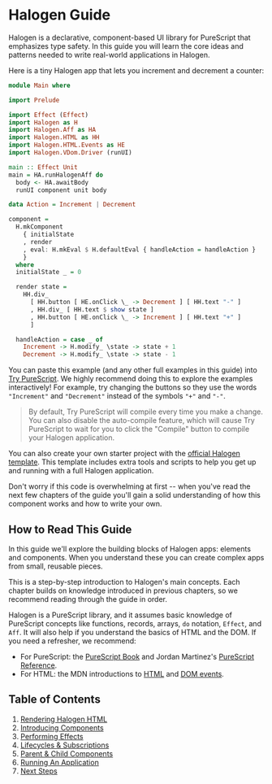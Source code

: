 # Halogen Guide

Halogen is a declarative, component-based UI library for PureScript that emphasizes type safety. In this guide you will learn the core ideas and patterns needed to write real-world applications in Halogen.

Here is a tiny Halogen app that lets you increment and decrement a counter:

```purs
module Main where

import Prelude

import Effect (Effect)
import Halogen as H
import Halogen.Aff as HA
import Halogen.HTML as HH
import Halogen.HTML.Events as HE
import Halogen.VDom.Driver (runUI)

main :: Effect Unit
main = HA.runHalogenAff do
  body <- HA.awaitBody
  runUI component unit body

data Action = Increment | Decrement

component =
  H.mkComponent
    { initialState
    , render
    , eval: H.mkEval $ H.defaultEval { handleAction = handleAction }
    }
  where
  initialState _ = 0

  render state =
    HH.div_
      [ HH.button [ HE.onClick \_ -> Decrement ] [ HH.text "-" ]
      , HH.div_ [ HH.text $ show state ]
      , HH.button [ HE.onClick \_ -> Increment ] [ HH.text "+" ]
      ]

  handleAction = case _ of
    Increment -> H.modify_ \state -> state + 1
    Decrement -> H.modify_ \state -> state - 1
```

You can paste this example (and any other full examples in this guide) into [Try PureScript](https://try.purescript.org). We highly recommend doing this to explore the examples interactively! For example, try changing the buttons so they use the words `"Increment"` and `"Decrement"` instead of the symbols `"+"` and `"-"`.

> By default, Try PureScript will compile every time you make a change. You can also disable the auto-compile feature, which will cause Try PureScript to wait for you to click the "Compile" button to compile your Halogen application.

You can also create your own starter project with the [official Halogen template](https://github.com/purescript-halogen/purescript-halogen-template). This template includes extra tools and scripts to help you get up and running with a full Halogen application.

Don't worry if this code is overwhelming at first -- when you've read the next few chapters of the guide you'll gain a solid understanding of how this component works and how to write your own.

## How to Read This Guide

In this guide we'll explore the building blocks of Halogen apps: elements and components. When you understand these you can create complex apps from small, reusable pieces.

This is a step-by-step introduction to Halogen's main concepts. Each chapter builds on knowledge introduced in previous chapters, so we recommend reading through the guide in order.

Halogen is a PureScript library, and it assumes basic knowledge of PureScript concepts like functions, records, arrays, `do` notation, `Effect`, and `Aff`. It will also help if you understand the basics of HTML and the DOM. If you need a refresher, we recommend:

- For PureScript: the [PureScript Book](https://book.purescript.org) and Jordan Martinez's [PureScript Reference](https://github.com/JordanMartinez/purescript-jordans-reference).
- For HTML: the MDN introductions to [HTML](https://developer.mozilla.org/en-US/docs/Learn/HTML/Introduction_to_HTML) and [DOM events](https://developer.mozilla.org/en-US/docs/Learn/JavaScript/Building_blocks/Events).

## Table of Contents

1. [Rendering Halogen HTML](./01-Rendering-Halogen-HTML.md)
2. [Introducing Components](./02-Introducing-Components.md)
3. [Performing Effects](./03-Performing-Effects.md)
4. [Lifecycles & Subscriptions](./04-Lifecycles-Subscriptions.md)
5. [Parent & Child Components](./05-Parent-Child-Components.md)
6. [Running An Application](./06-Running-Application.md)
7. [Next Steps](./07-Next-Steps.md)
